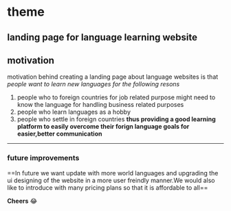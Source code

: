 # theme
landing page for language learning website
---
## motivation
motivation behind creating  a landing page about language websites is that 
*people want  to learn new languages for the following resons*
1. people who to foreign countries for job related purpose might need to know 
   the language for handling business related purposes
2. people who learn languages as a hobby
3. people who settle in foreign countries
**thus providing a good learning platform to easily overcome their forign 
language goals for easier,better communication**
---
###  future improvements
==In future we want update with more world languages and upgrading the ui designing of the website in a more user freindly manner.We would also like to 
introduce with many pricing plans so that it is affordable to all==

**Cheers** :joy: